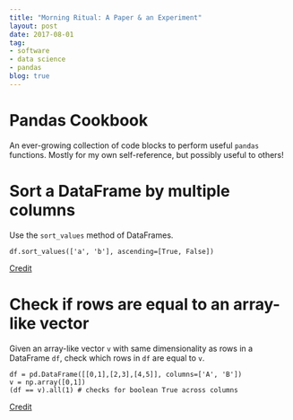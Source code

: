 ```yaml
---
title: "Morning Ritual: A Paper & an Experiment"
layout: post
date: 2017-08-01
tag:
- software
- data science
- pandas
blog: true
---
```


# Pandas Cookbook

An ever-growing collection of code blocks to perform useful `pandas` functions. Mostly for my own self-reference, but possibly useful to others!

# Sort a DataFrame by multiple columns

Use the `sort_values` method of DataFrames.

```
df.sort_values(['a', 'b'], ascending=[True, False])
```

[Credit](https://stackoverflow.com/questions/17141558/how-to-sort-a-dataframe-in-python-pandas-by-two-or-more-columns)

# Check if rows are equal to an array-like vector

Given an array-like vector `v` with same dimensionality as rows in a DataFrame `df`, check which rows in `df` are equal to `v`.

```
df = pd.DataFrame([[0,1],[2,3],[4,5]], columns=['A', 'B'])
v = np.array([0,1])
(df == v).all(1) # checks for boolean True across columns
```

[Credit](https://stackoverflow.com/questions/24761133/pandas-check-if-row-exists-with-certain-values)
